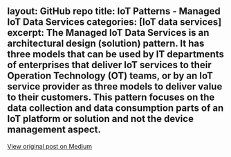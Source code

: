 layout: GitHub repo
title:  IoT Patterns - Managed IoT Data Services
categories: [IoT data services]
excerpt: The Managed IoT Data Services is an architectural design (solution) pattern. It has three models that can be used by IT departments of enterprises that deliver IoT services to their Operation Technology (OT) teams, or by an IoT service provider as three models to deliver value to their customers. This pattern focuses on the data collection and data consumption parts of an IoT platform or solution and not the device management aspect.
---



[View original post on Medium](https://github.com/kotselio/iotpatterns/tree/885e75886ad1cab9e1b50ae4bf5fd606ba420b19/kotselio-iotpatterns-managediotdataservices)
